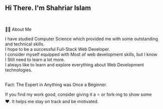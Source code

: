 <h2>Hi There. I'm Shahriar Islam</h2> <br>

👨‍💻 About Me<br>

I have studied Computer Science which provided me with some outstanding and technical skills.<br>
I hope to be a successful Full-Stack Web Developer.<br>
I consider myself equipped with Most of web development skills, but I know I Still need to learn a lot more.<br>
I always like to learn and explore everything about Web Development technologies.<br><br>

Fact: The Expert in Anything was Once a Beginner.<br>



If you find my work good, consider giving it a ⭐ or fork-ing to show some ❤️. It helps me stay on track and be motivated.<br><br>

